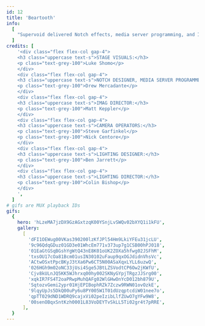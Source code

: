 ```yaml
---
id: 12
title: 'Beartooth'
info:
  [
    "Supervoid delivered Notch effects, media server programming, and IMAG camera services for Beartooth’s 2025 hometown headlining show at The Schottenstein Center. Creative director Drew Mercadante collaborated with content designer Luke Shomo to craft timecoded Notch effects, immersing the band in their visuals with dynamic particles, animated elements, and bold color treatments. Each of the 19 songs featured unique, high-impact looks—from aggressive color overlays synced to the music to multi-layer composites placing the band inside their album covers. The result was a triumphant homecoming and one of the most electrifying shows we've ever seen.",
  ]
credits: [
    '<div class="flex flex-col gap-4">
    <h3 class="uppercase text-s">STAGE VISUALS:</h3>
    <p class="text-grey-100">Luke Shomo</p>
    </div>
    <div class="flex flex-col gap-4">
    <h3 class="uppercase text-s">NOTCH DESIGNER, MEDIA SERVER PROGRAMMER:</h3>
    <p class="text-grey-100">Drew Mercadante</p>
    </div>
    <div class="flex flex-col gap-4">
    <h3 class="uppercase text-s">IMAG DIRECTOR:</h3>
    <p class="text-grey-100">Matt Keppler</p>
    </div>
    <div class="flex flex-col gap-4">
    <h3 class="uppercase text-s">CAMERA OPERATORS:</h3>
    <p class="text-grey-100">Steve Garfinkel</p>
    <p class="text-grey-100">Nick Centore</p>
    </div>
    <div class="flex flex-col gap-4">
    <h3 class="uppercase text-s">LIGHTING DESIGNER:</h3>
    <p class="text-grey-100">Ben Jarrett</p>
    </div>
    <div class="flex flex-col gap-4">
    <h3 class="uppercase text-s">LIGHTING DIRECTOR:</h3>
    <p class="text-grey-100">Colin Bishop</p>
    </div>
    ',
  ]
# gifs are MUX playback IDs
gifs:
  {
    hero: 'hLzeMA7jzDX9GzAGxtzqK00YSnjLvSWQv02bXYQ1i1kFU',
    gallery:
      [
        'dFI1OEWug00VKas390200lzKfJPl54Hm9LkiYFEu31jcLU',
        '9c96QdqGDuz01GD3e01WhcEm771v373up7g1CSB00hPJ018',
        '01EaGtGSqBGshYgWtQ43nE8K01oUK2ZOXa5hfwg02JSFhM',
        'txsOU17cOa81Bcm01usIN30102uFaup9qxOGJdidnVhsVc',
        'ACtwOSxtPpcBKyJ3tXa6Pw6CT5N00ASaXqxLYLL6uzwQ',
        '026HGh9m02oNC33jUsi4Sge5JBtLZSVodtCP6Ow2jKWfU',
        'Cjv8kULnJQ5KK5WJhrxq00hy002SKNyGYpjTRgzJJSrg00',
        'xqkIR7FS4T2oaPRwpMuhQAFg02WlGHwOnYcD012bh879U',
        'SqtozvGemi2ypr01HjEPIBophRZk7Zczw9RWN01ovOzkE',
        '9lqyUpJs5DkQ00uPy6u8PY005W1T01dUzqptcdiW01nee7o',
        'qpTT029dND1WDRQ9cajxVi02peIzibLlfZUwO7gYFw9W8',
        '00senOBqxSntKzh0001L83VoDEYTvSkLL5Ti02gr4t7pRRE',
      ],
  }
---
```

